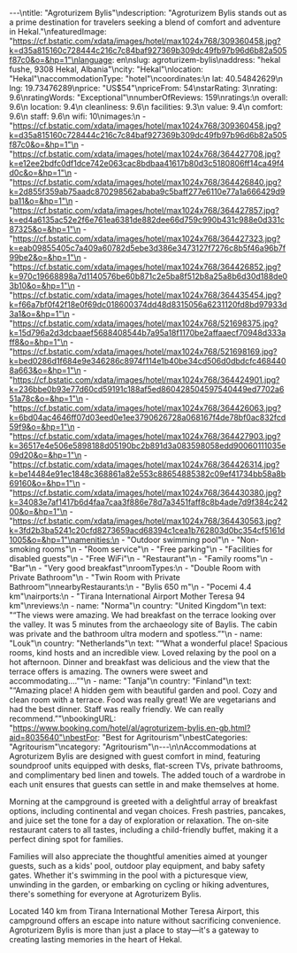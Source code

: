 ---\ntitle: "Agroturizem Bylis"\ndescription: "Agroturizem Bylis stands out as a prime destination for travelers seeking a blend of comfort and adventure in Hekal."\nfeaturedImage: "https://cf.bstatic.com/xdata/images/hotel/max1024x768/309360458.jpg?k=d35a815160c728444c216c7c84baf927369b309dc49fb97b96d6b82a505f87c0&o=&hp=1"\nlanguage: en\nslug: agroturizem-bylis\naddress: "hekal fushe, 9308 Hekal, Albania"\ncity: "Hekal"\nlocation: "Hekal"\naccommodationType: "hotel"\ncoordinates:\n  lat: 40.54842629\n  lng: 19.73476289\nprice: "US$54"\npriceFrom: 54\nstarRating: 3\nrating: 9.6\nratingWords: "Exceptional"\nnumberOfReviews: 159\nratings:\n  overall: 9.6\n  location: 9.4\n  cleanliness: 9.6\n  facilities: 9.3\n  value: 9.4\n  comfort: 9.6\n  staff: 9.6\n  wifi: 10\nimages:\n  - "https://cf.bstatic.com/xdata/images/hotel/max1024x768/309360458.jpg?k=d35a815160c728444c216c7c84baf927369b309dc49fb97b96d6b82a505f87c0&o=&hp=1"\n  - "https://cf.bstatic.com/xdata/images/hotel/max1024x768/364427708.jpg?k=e12ee2bdfc0df1dce742e063cac8bdbaa41617b80d3c5180806ff14ca49f4d0c&o=&hp=1"\n  - "https://cf.bstatic.com/xdata/images/hotel/max1024x768/364426840.jpg?k=2d855f359ab75aadc870298562ababa9c5baff277e6110e77a1a666429d9ba11&o=&hp=1"\n  - "https://cf.bstatic.com/xdata/images/hotel/max1024x768/364427857.jpg?k=ed4a6135ac52e2f6e761ea6381de882dee66d759c990b431c988e0d331c87325&o=&hp=1"\n  - "https://cf.bstatic.com/xdata/images/hotel/max1024x768/364427323.jpg?k=eab09855405c7a409a60782d5ebe3d386e3473127f7276c8b5f46a96b7f99be2&o=&hp=1"\n  - "https://cf.bstatic.com/xdata/images/hotel/max1024x768/364426852.jpg?k=970c19668898a7d1140576be60b871c2e5ba8f512b8a25a8b6d30d188de03b10&o=&hp=1"\n  - "https://cf.bstatic.com/xdata/images/hotel/max1024x768/364435454.jpg?k=f66a7bf0f42f18e0f69dc018600374dd48d8315056a6231120fd8bd97933d3a1&o=&hp=1"\n  - "https://cf.bstatic.com/xdata/images/hotel/max1024x768/521698375.jpg?k=15d796a2d3dcbaaef5688408544b7a95a18f1170be2affaaecf70948d333aff8&o=&hp=1"\n  - "https://cf.bstatic.com/xdata/images/hotel/max1024x768/521698169.jpg?k=bed0286d1f684e9e346286c8974f114e1b40be34cd506d0dbdcfc4684408a663&o=&hp=1"\n  - "https://cf.bstatic.com/xdata/images/hotel/max1024x768/364424901.jpg?k=236bbe0b93e77d60cd59191c188af5ed860428504597540449ed7702a651a78c&o=&hp=1"\n  - "https://cf.bstatic.com/xdata/images/hotel/max1024x768/364426063.jpg?k=6bd04ac4646ff07d03eed0e1ee3790626728a068167f4de78bf0ac832fcd59f9&o=&hp=1"\n  - "https://cf.bstatic.com/xdata/images/hotel/max1024x768/364427903.jpg?k=36517e4e506e5898188d05190bc2b891d3a083598058edd90060111035e09d20&o=&hp=1"\n  - "https://cf.bstatic.com/xdata/images/hotel/max1024x768/364426314.jpg?k=be14484e91ec1848c368861a82e553c88654885382c09ef41734bb58a8b69160&o=&hp=1"\n  - "https://cf.bstatic.com/xdata/images/hotel/max1024x768/364430380.jpg?k=34083e7af1417b6d4faa7caa3f886e78d7a3451faff8c8b4ade7d9f384c24200&o=&hp=1"\n  - "https://cf.bstatic.com/xdata/images/hotel/max1024x768/364430563.jpg?k=3fd2b3ba5241c20cfd8273659acd68394c1cea1b762803d0bc354cf5161d1005&o=&hp=1"\namenities:\n  - "Outdoor swimming pool"\n  - "Non-smoking rooms"\n  - "Room service"\n  - "Free parking"\n  - "Facilities for disabled guests"\n  - "Free WiFi"\n  - "Restaurant"\n  - "Family rooms"\n  - "Bar"\n  - "Very good breakfast"\nroomTypes:\n  - "Double Room with Private Bathroom"\n  - "Twin Room with Private Bathroom"\nnearbyRestaurants:\n  - "Bylis 650 m"\n  - "Pocemi 4.4 km"\nairports:\n  - "Tirana International Airport Mother Teresa 94 km"\nreviews:\n  - name: "Norma"\n    country: "United Kingdom"\n    text: "“The views were amazing. We had breakfast on the terrace looking over the valley. It was 5 minutes from the archaeology site of Baylis. The cabin was private and the bathroom ultra modern and spotless.”"\n  - name: "Louk"\n    country: "Netherlands"\n    text: "“What a wonderful place! Spacious rooms, kind hosts and an incredible view. Loved relaxing by the pool on a hot afternoon. Dinner and breakfast was delicious and the view that the terrace offers is amazing. The owners were sweet and accommodating....”"\n  - name: "Tanja"\n    country: "Finland"\n    text: "“Amazing place! A hidden gem with beautiful garden and pool. Cozy and clean room with a terrace. Food was really great! We are vegetarians and had the best dinner. Staff was really friendly. We can really recommend.”"\nbookingURL: "https://www.booking.com/hotel/al/agroturizem-bylis.en-gb.html?aid=8035640"\nbestFor: "Best for Agritourism"\nbestCategories: "Agritourism"\ncategory: "Agritourism"\n---\n\nAccommodations at Agroturizem Bylis are designed with guest comfort in mind, featuring soundproof units equipped with desks, flat-screen TVs, private bathrooms, and complimentary bed linen and towels. The added touch of a wardrobe in each unit ensures that guests can settle in and make themselves at home.

Morning at the campground is greeted with a delightful array of breakfast options, including continental and vegan choices. Fresh pastries, pancakes, and juice set the tone for a day of exploration or relaxation. The on-site restaurant caters to all tastes, including a child-friendly buffet, making it a perfect dining spot for families.

Families will also appreciate the thoughtful amenities aimed at younger guests, such as a kids' pool, outdoor play equipment, and baby safety gates. Whether it's swimming in the pool with a picturesque view, unwinding in the garden, or embarking on cycling or hiking adventures, there's something for everyone at Agroturizem Bylis.

Located 140 km from Tirana International Mother Teresa Airport, this campground offers an escape into nature without sacrificing convenience. Agroturizem Bylis is more than just a place to stay—it's a gateway to creating lasting memories in the heart of Hekal.